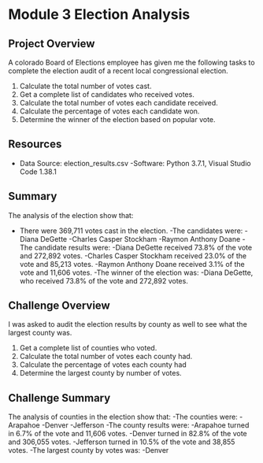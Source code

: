 # Module 3 Election Analysis

## Project Overview
A colorado Board of Elections employee has given me the following tasks to complete the election audit of a recent local congressional election.

1. Calculate the total number of votes cast.
2. Get a complete list of candidates who received votes.
3. Calculate the total number of votes each candidate received.
4. Calculate the percentage of votes each candidate won.
5. Determine the winner of the election based on popular vote.

## Resources
- Data Source: election_results.csv
-Software: Python 3.7.1, Visual Studio Code 1.38.1

## Summary
The analysis of the election show that:
- There were 369,711 votes cast in the election.
-The candidates were:
  -Diana DeGette
  -Charles Casper Stockham
  -Raymon Anthony Doane
 -The candidate results were:
  -Diana DeGette received 73.8% of the vote and 272,892 votes.
  -Charles Casper Stockham received 23.0% of the vote and 85,213 votes.
  -Raymon Anthony Doane received 3.1% of the vote and 11,606 votes.
-The winner of the election was:
  -Diana DeGette, who received 73.8% of the vote and 272,892 votes.

## Challenge Overview
I was asked to audit the election results by county as well to see what the largest county was.

1. Get a complete list of counties who voted.
2. Calculate the total number of votes each county had.
3. Calculate the percentage of votes each county had
4. Determine the largest county by number of votes.
## Challenge Summary
The analysis of counties in the election show that:
-The counties were:
  -Arapahoe
  -Denver
  -Jefferson
 -The county results were:
  -Arapahoe turned in 6.7% of the vote and 11,606 votes.
  -Denver turned in 82.8% of the vote and 306,055 votes.
  -Jefferson turned in 10.5% of the vote and 38,855 votes.
 -The largest county by votes was:
  -Denver
